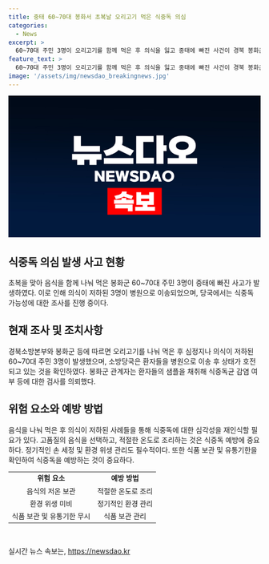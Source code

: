 ```yaml
---
title: 중태 60∼70대 봉화서 초복날 오리고기 먹은 식중독 의심
categories:
  - News
excerpt: >
  60~70대 주민 3명이 오리고기를 함께 먹은 후 의식을 잃고 중태에 빠진 사건이 경북 봉화군에서 발생했다. 사건 발생 후 소방당국과 관련 기관은 심정지 상태의 환자들을 병원으로 이송했고, 현재는 일부 환자들의 맥박과 호흡이 돌아왔다고 전했다. 이에 관계자는 환자들의 샘플을 채취해 식중독균 감염 여부 등에 대한 검사를 의뢰했다. (단어 수: 74 / 문자 수: 362)
feature_text: >
  60~70대 주민 3명이 오리고기를 함께 먹은 후 의식을 잃고 중태에 빠진 사건이 경북 봉화군에서 발생했다. 사건 발생 후 소방당국과 관련 기관은 심정지 상태의 환자들을 병원으로 이송했고, 현재는 일부 환자들의 맥박과 호흡이 돌아왔다고 전했다. 이에 관계자는 환자들의 샘플을 채취해 식중독균 감염 여부 등에 대한 검사를 의뢰했다. (단어 수: 74 / 문자 수: 362)
image: '/assets/img/newsdao_breakingnews.jpg'
---
```


<p><img src="/assets/img/newsdao_breakingnews.jpg" alt="implanttips 속보" /></p>

<h2 data-ke-size="size26">식중독 의심 발생 사고 현황</h2>

<p data-ke-size="size16">초복을 맞아 음식을 함께 나눠 먹은 봉화군 60~70대 주민 3명이 중태에 빠진 사고가 발생하였다. 이로 인해 의식이 저하된 3명이 병원으로 이송되었으며, 당국에서는 식중독 가능성에 대한 조사를 진행 중이다.</p>

<h2 data-ke-size="size26">현재 조사 및 조치사항</h2>

<p data-ke-size="size16">경북소방본부와 봉화군 등에 따르면 오리고기를 나눠 먹은 후 심정지나 의식이 저하된 60~70대 주민 3명이 발생했으며, 소방당국은 환자들을 병원으로 이송 후 상태가 호전되고 있는 것을 확인하였다. 봉화군 관계자는 환자들의 샘플을 채취해 식중독균 감염 여부 등에 대한 검사를 의뢰했다.</p>

<h2 data-ke-size="size26">위험 요소와 예방 방법</h2>

<p data-ke-size="size16">음식을 나눠 먹은 후 의식이 저하된 사례들을 통해 식중독에 대한 심각성을 재인식할 필요가 있다. 고품질의 음식을 선택하고, 적절한 온도로 조리하는 것은 식중독 예방에 중요하다. 정기적인 손 세정 및 환경 위생 관리도 필수적이다. 또한 식품 보관 및 유통기한을 확인하여 식중독을 예방하는 것이 중요하다.</p>

<table>
    <tr>
        <td style="text-align: center; height: 17px;"><b>위험 요소</b></td>
        <td style="text-align: center; height: 17px;"><b>예방 방법</b></td>
    </tr>
    <tr>
        <td style="text-align: center; height: 17px;">음식의 저온 보관</td>
        <td style="text-align: center; height: 17px;">적절한 온도로 조리</td>
    </tr>
    <tr>
        <td style="text-align: center; height: 17px;">환경 위생 미비</td>
        <td style="text-align: center; height: 17px;">정기적인 환경 관리</td>
    </tr>
    <tr>
        <td style="text-align: center; height: 17px;">식품 보관 및 유통기한 무시</td>
        <td style="text-align: center; height: 17px;">식품 보관 관리</td>
    </tr>
</table>

<p data-ke-size="size16">&nbsp;</p>
실시간 뉴스 속보는, <a href="https://newsdao.kr" rel="dofollow">https://newsdao.kr</a>


